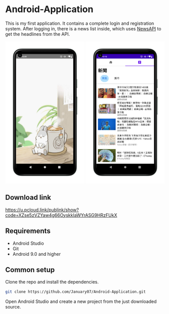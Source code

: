 # Android-Application
This is my first application. It contains a complete login and registration system. After logging in, there is a news list inside, which uses [NewsAPI](https://newsapi.org/) to get the headlines from the API.

<img src="assets/Splash screen.png" alt="Splash screen" height="450px" width="250px"> <img src="assets/news.png" alt="News" height="450px" width="250px">

## Download link
<https://u.pcloud.link/publink/show?code=XZse5zVZYaw4g66OyskkIaWYrASG9HRzFUkX>

## Requirements

* Android Studio
* Git
* Android 9.0 and higher

## Common setup

Clone the repo and install the dependencies.

```bash
git clone https://github.com/January07/Android-Application.git
```

Open Android Studio and create a new project from the just downloaded source.